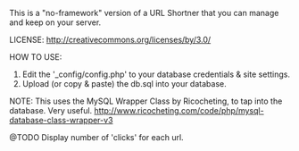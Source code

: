 This is a "no-framework" version of a URL Shortner that you can manage and keep on your server.

LICENSE:
http://creativecommons.org/licenses/by/3.0/


HOW TO USE:

1. Edit the '_config/config.php' to your database credentials & site settings.
2. Upload (or copy & paste) the db.sql into your database.


NOTE:
This uses the MySQL Wrapper Class by Ricocheting, to tap into the database.  Very useful.
http://www.ricocheting.com/code/php/mysql-database-class-wrapper-v3

@TODO Display number of 'clicks' for each url. 
